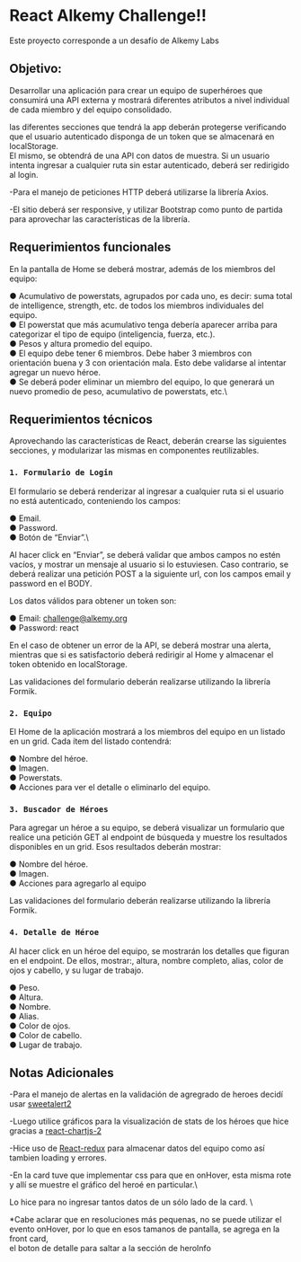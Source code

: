 # React Alkemy Challenge!!

Este proyecto corresponde a un desafío de Alkemy Labs

## Objetivo:

Desarrollar una aplicación para crear un equipo de superhéroes que consumirá una API externa y
mostrará diferentes atributos a nivel individual de cada miembro y del equipo consolidado.

las diferentes secciones que tendrá la app deberán protegerse verificando que el
usuario autenticado disponga de un token que se almacenará en localStorage. \
El mismo, se obtendrá de una API con datos de muestra.
Si un usuario intenta ingresar a cualquier ruta sin estar autenticado,
deberá ser redirigido al login.

-Para el manejo de peticiones HTTP deberá utilizarse la librería Axios.

-El sitio deberá ser responsive, y utilizar Bootstrap como punto de partida para aprovechar las
características de la librería.

## Requerimientos funcionales

En la pantalla de Home se deberá mostrar, además de los miembros del equipo:

● Acumulativo de powerstats, agrupados por cada uno, es decir: suma total de intelligence,
strength, etc. de todos los miembros individuales del equipo.\
● El powerstat que más acumulativo tenga debería aparecer arriba para categorizar el tipo
de equipo (inteligencia, fuerza, etc.).\
● Pesos y altura promedio del equipo.\
● El equipo debe tener 6 miembros. Debe haber 3 miembros con orientación buena y 3 con
orientación mala. Esto debe validarse al intentar agregar un nuevo héroe.\
● Se deberá poder eliminar un miembro del equipo, lo que generará un nuevo promedio de
peso, acumulativo de powerstats, etc.\

## Requerimientos técnicos

Aprovechando las características de React, deberán crearse las siguientes secciones, y modularizar las
mismas en componentes reutilizables.

### `1. Formulario de Login`

El formulario se deberá renderizar al ingresar a cualquier ruta si el usuario no está autenticado,
conteniendo los campos:

● Email.\
● Password.\
● Botón de “Enviar”.\

Al hacer click en “Enviar”, se deberá validar que ambos campos no estén vacíos, y mostrar un mensaje
al usuario si lo estuviesen. Caso contrario, se deberá realizar una petición POST a la siguiente url, con
los campos email y password en el BODY.

Los datos válidos para obtener un token son:

● Email: challenge@alkemy.org\
● Password: react

En el caso de obtener un error de la API, se deberá mostrar una alerta, mientras que si es satisfactorio
deberá redirigir al Home y almacenar el token obtenido en localStorage.

Las validaciones del formulario deberán realizarse utilizando la librería Formik.

### `2. Equipo`

El Home de la aplicación mostrará a los miembros del equipo en un listado en un grid. Cada ítem del
listado contendrá:

● Nombre del héroe.\
● Imagen.\
● Powerstats.\
● Acciones para ver el detalle o eliminarlo del equipo.

### `3. Buscador de Héroes`

Para agregar un héroe a su equipo, se deberá visualizar un formulario que realice una petición GET al
endpoint de búsqueda y muestre los resultados disponibles en un grid. Esos resultados deberán
mostrar:

● Nombre del héroe.\
● Imagen.\
● Acciones para agregarlo al equipo

Las validaciones del formulario deberán realizarse utilizando la librería Formik.

### `4. Detalle de Héroe`

Al hacer click en un héroe del equipo, se mostrarán los detalles que figuran en el endpoint. De ellos,
mostrar:, altura, nombre completo, alias, color de ojos y cabello, y su lugar de trabajo.

● Peso.\
● Altura.\
● Nombre.\
● Alias.\
● Color de ojos.\
● Color de cabello.\
● Lugar de trabajo.

## Notas Adicionales

-Para el manejo de alertas en la validación de agregrado de heroes decidí usar [sweetalert2](https://www.npmjs.com/package/sweetalert2)

-Luego utilice gráficos para la visualización de stats de los héroes que hice gracias a [react-chartjs-2](https://www.npmjs.com/package/react-chartjs-2)

-Hice uso de [React-redux](https://react-redux.js.org/) para almacenar datos del equipo como así tambien loading y errores.

-En la card tuve que implementar css para que en onHover, esta misma rote y allí se muestre el gráfico del heroé en particular.\ 

Lo hice para no ingresar tantos datos de un sólo lado de la card. \

*Cabe aclarar que en resoluciones más pequenas, no se puede utilizar el evento onHover, por lo que en esos tamanos de pantalla, se agrega en la front card,\
el boton de detalle para saltar a la sección de heroInfo
